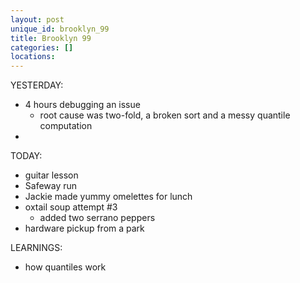 ```yaml
---
layout: post
unique_id: brooklyn_99
title: Brooklyn 99
categories: []
locations: 
---
```


YESTERDAY:
* 4 hours debugging an issue
  * root cause was two-fold, a broken sort and a messy quantile computation
* 

TODAY:
* guitar lesson
* Safeway run
* Jackie made yummy omelettes for lunch
* oxtail soup attempt #3
  * added two serrano peppers
* hardware pickup from a park

LEARNINGS:
* how quantiles work
